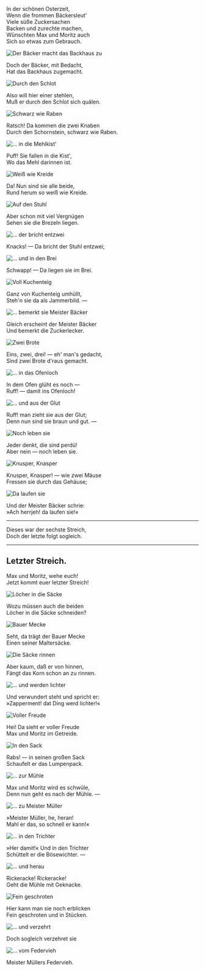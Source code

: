 In der schönen Osterzeit,  
Wenn die frommen Bäckersleut'  
Viele süße Zuckersachen  
Backen und zurechte machen,  
Wünschten Max und Moritz auch  
Sich so etwas zum Gebrauch.

![Der Bäcker macht das Backhaus zu](https://www.gutenberg.org/files/17161/17161-h/images/6-01.jpg "Der Bäcker macht das Backhaus zu")

Doch der Bäcker, mit Bedacht,  
Hat das Backhaus zugemacht.

![Durch den Schlot](https://www.gutenberg.org/files/17161/17161-h/images/6-02.jpg "Durch den Schlot")

Also will hier einer stehlen,  
Muß er durch den Schlot sich quälen.

![Schwarz wie Raben](https://www.gutenberg.org/files/17161/17161-h/images/6-03.jpg "Schwarz wie Raben")

Ratsch! Da kommen die zwei Knaben  
Durch den Schornstein, schwarz wie Raben.

![... in die Mehlkist'](https://www.gutenberg.org/files/17161/17161-h/images/6-04.jpg "... in die Mehlkist'")

Puff! Sie fallen in die Kist',  
Wo das Mehl darinnen ist.

![Weiß wie Kreide](https://www.gutenberg.org/files/17161/17161-h/images/6-05.jpg "Weiß wie Kreide")

Da! Nun sind sie alle beide,  
Rund herum so weiß wie Kreide.

![Auf den Stuhl](https://www.gutenberg.org/files/17161/17161-h/images/6-06.jpg "Auf den Stuhl")

Aber schon mit viel Vergnügen  
Sehen sie die Brezeln liegen.

![... der bricht entzwei](https://www.gutenberg.org/files/17161/17161-h/images/6-07.jpg "... der bricht entzwei")

Knacks! — Da bricht der Stuhl entzwei;

![... und in den Brei](https://www.gutenberg.org/files/17161/17161-h/images/6-08.jpg "... und in den Brei")

Schwapp! — Da liegen sie im Brei.

![Voll Kuchenteig](https://www.gutenberg.org/files/17161/17161-h/images/6-09.jpg "Voll Kuchenteig")

Ganz von Kuchenteig umhüllt,  
Steh'n sie da als Jammerbild. —

![... bemerkt sie Meister Bäcker](https://www.gutenberg.org/files/17161/17161-h/images/6-10.jpg "... bemerkt sie Meister Bäcker")

Gleich erscheint der Meister Bäcker  
Und bemerkt die Zuckerlecker.

![Zwei Brote](https://www.gutenberg.org/files/17161/17161-h/images/6-11.jpg "Zwei Brote")

Eins, zwei, drei! — eh' man's gedacht,  
Sind zwei Brote d'raus gemacht.

![... in das Ofenloch](https://www.gutenberg.org/files/17161/17161-h/images/6-12.jpg "... in das Ofenloch")

In dem Ofen glüht es noch —  
Ruff! — damit ins Ofenloch!

![... und aus der Glut](https://www.gutenberg.org/files/17161/17161-h/images/6-13.jpg "... und aus der Glut")

Ruff! man zieht sie aus der Glut;  
Denn nun sind sie braun und gut. —

![Noch leben sie](https://www.gutenberg.org/files/17161/17161-h/images/6-14.jpg "Noch leben sie")

Jeder denkt, die sind perdü!  
Aber nein — noch leben sie.

![Knusper, Knasper](https://www.gutenberg.org/files/17161/17161-h/images/6-15.jpg "Knusper, Knasper")

Knusper, Knasper! — wie zwei Mäuse  
Fressen sie durch das Gehäuse;

![Da laufen sie](https://www.gutenberg.org/files/17161/17161-h/images/6-16.jpg "Da laufen sie")

Und der Meister Bäcker schrie:  
»Ach herrjeh! da laufen sie!«

---

Dieses war der sechste Streich,  
Doch der letzte folgt sogleich.

---

## Letzter Streich.

Max und Moritz, wehe euch!  
Jetzt kommt euer letzter Streich!

![Löcher in die Säcke](https://www.gutenberg.org/files/17161/17161-h/images/7-01.jpg "Löcher in die Säcke")

Wozu müssen auch die beiden  
Löcher in die Säcke schneiden?

![Bauer Mecke](https://www.gutenberg.org/files/17161/17161-h/images/7-02.jpg "Bauer Mecke")

Seht, da trägt der Bauer Mecke  
Einen seiner Maltersäcke.

![Die Säcke rinnen](https://www.gutenberg.org/files/17161/17161-h/images/7-03.jpg "Die Säcke rinnen")

Aber kaum, daß er von hinnen,  
Fängt das Korn schon an zu rinnen.

![](https://www.gutenberg.org/files/17161/17161-h/images/7-04.jpg "... und werden lichter")

Und verwundert steht und spricht er:  
»Zapperment! dat Ding werd lichter!«

![Voller Freude](https://www.gutenberg.org/files/17161/17161-h/images/7-05.jpg "Voller Freude")

Hei! Da sieht er voller Freude  
Max und Moritz im Getreide.

![In den Sack](https://www.gutenberg.org/files/17161/17161-h/images/7-06.jpg "In den Sack")

Rabs! — in seinen großen Sack  
Schaufelt er das Lumpenpack.

![... zur Mühle](https://www.gutenberg.org/files/17161/17161-h/images/7-07.jpg "... zur Mühle")

Max und Moritz wird es schwüle,  
Denn nun geht es nach der Mühle. —

![... zu Meister Müller](https://www.gutenberg.org/files/17161/17161-h/images/7-08.jpg "... zu Meister Müller")

»Meister Müller, he, heran!  
Mahl er das, so schnell er kann!«

![... in den Trichter](https://www.gutenberg.org/files/17161/17161-h/images/7-09.jpg "... in den Trichter")

»Her damit!« Und in den Trichter  
Schüttelt er die Bösewichter. —

![... und herau](https://www.gutenberg.org/files/17161/17161-h/images/7-10.jpg "... und herau")

Rickeracke! Rickeracke!  
Geht die Mühle mit Geknacke.

![Fein geschroten](https://www.gutenberg.org/files/17161/17161-h/images/7-11.jpg "Fein geschroten")

Hier kann man sie noch erblicken  
Fein geschroten und in Stücken.

![... und verzehrt](https://www.gutenberg.org/files/17161/17161-h/images/7-12.jpg "... und verzehrt")

Doch sogleich verzehret sie

![... vom Federvieh](https://www.gutenberg.org/files/17161/17161-h/images/7-13.jpg "... vom Federvieh")

Meister Müllers Federvieh.